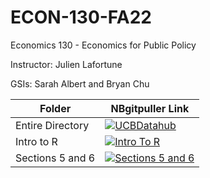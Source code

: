 # ECON-130-FA22
Economics 130 - Economics for Public Policy

Instructor: Julien Lafortune

GSIs: Sarah Albert and Bryan Chu

| Folder  | NBgitpuller Link  |  
|---|---|
| Entire Directory | [![UCBDatahub](https://img.shields.io/badge/Launch-UCB%20Datahub-blue.svg)](https://r.datahub.berkeley.edu/hub/user-redirect/git-pull?repo=https%3A%2F%2Fgithub.com%2Fds-modules%2FECON-130-FA22&urlpath=tree%2FECON-130-FA22%2F) |
| Intro to R | [![Intro To R](https://img.shields.io/badge/Launch-UCB%20Datahub-blue.svg)](https://r.datahub.berkeley.edu/hub/user-redirect/git-pull?repo=https%3A%2F%2Fgithub.com%2Fds-modules%2FECON-130-FA22&branch=main&urlpath=tree%2FECON-130-FA22%2FIntroToR) |
Sections 5 and 6 | [![Sections 5 and 6](https://img.shields.io/badge/Launch-UCB%20Datahub-blue.svg)](https://r.datahub.berkeley.edu/hub/user-redirect/git-pull?repo=https%3A%2F%2Fgithub.com%2Fds-modules%2FECON-130-FA22&branch=main&urlpath=tree%2FECON-130-FA22%2FSections5_6_MinWage) |
